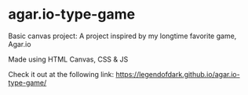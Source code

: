 # agar.io-type-game

Basic canvas project:
A project inspired by my longtime favorite game, Agar.io

Made using HTML Canvas, CSS & JS

Check it out at the following link: https://legendofdark.github.io/agar.io-type-game/
